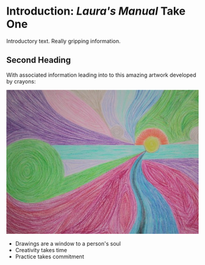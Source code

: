 # Introduction: *Laura's Manual* Take One

Introductory text. Really gripping information. 

## Second Heading

With associated information leading into to this amazing artwork developed by crayons:

<img src="https://github.com/ljmoody/myrepo/blob/gh-pages/images/crayon_art.png" alt="Crayon Art">

- Drawings are a window to a person's soul
- Creativity takes time
- Practice takes commitment
